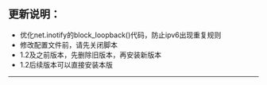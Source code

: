 ## 更新说明：

- 优化net.inotify的block_loopback()代码，防止ipv6出现重复规则
- 修改配置文件前，请先关闭脚本
- 1.2及之前版本，先删除旧版本，再安装新版本
- 1.2后续版本可以直接安装本版

- -------------------
